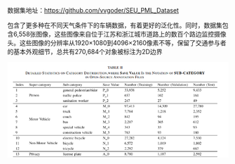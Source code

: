 数据集地址：https://github.com/vvgoder/SEU_PML_Dataset

包含了更多种在不同天气条件下的车辆数据，有着更好的泛化性。同时，数据集包含6,558张图像，这些图像来自位于江苏和浙江城市道路上的数百个路边监控摄像头。这些图像的分辨率从1920×1080到4096×2160像素不等，保留了交通参与者的基本外观细节，总共有270,684个对象被标注为2D边界



![image-20240504154450547](image-20240504154450547.png)
